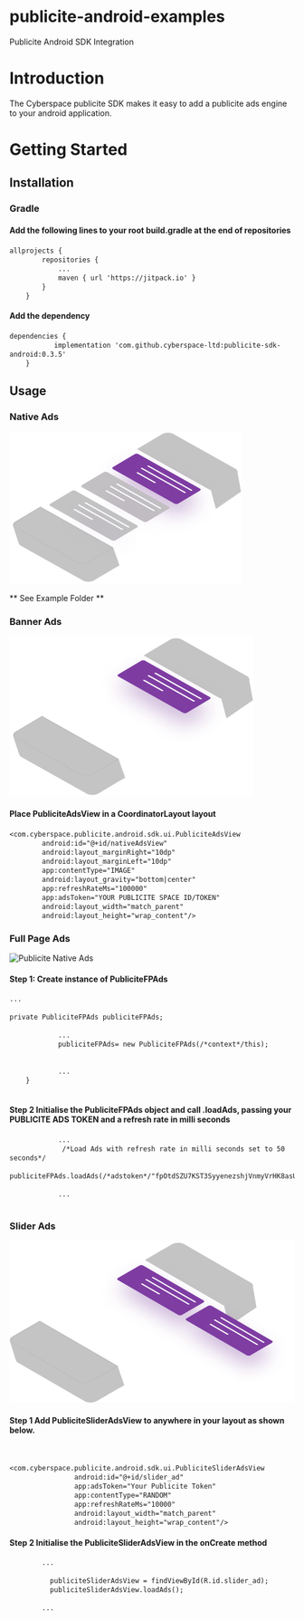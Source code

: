 # publicite-android-examples
Publicite Android SDK Integration

# Introduction 
The Cyberspace publicite SDK makes it easy to add a publicite ads engine to your android application.

# Getting Started
##	Installation

### Gradle
#### Add the following lines to your root build.gradle at the end of repositories
```
allprojects {
		repositories {
			...
			maven { url 'https://jitpack.io' }
		}
	}
```

#### Add the dependency
```
dependencies {
	       implementation 'com.github.cyberspace-ltd:publicite-sdk-android:0.3.5'
	}
```

##	Usage
### Native Ads

![Publicite Native Ads](https://github.com/cyberspace-ltd/publicite-android-examples/raw/master/native_ads.png)

** See Example Folder **


### Banner Ads

![Publicite Native Ads](https://github.com/cyberspace-ltd/publicite-android-examples/raw/master/banner_ads.png)

#### Place PubliciteAdsView in a CoordinatorLayout layout
```
<com.cyberspace.publicite.android.sdk.ui.PubliciteAdsView
        android:id="@+id/nativeAdsView"
        android:layout_marginRight="10dp"
        android:layout_marginLeft="10dp"
        app:contentType="IMAGE"
        android:layout_gravity="bottom|center"
        app:refreshRateMs="100000"
        app:adsToken="YOUR PUBLICITE SPACE ID/TOKEN"
        android:layout_width="match_parent"
        android:layout_height="wrap_content"/>

```

### Full Page Ads

![Publicite Native Ads](https://github.com/cyberspace-ltd/publicite-android-examples/raw/master/full_page_adsull.png)

#### **Step 1:** Create instance of PubliciteFPAds
```
...

private PubliciteFPAds publiciteFPAds;

            ...
            publiciteFPAds= new PubliciteFPAds(/*context*/this);

           
            ...
    }
    
```

#### **Step 2** Initialise the PubliciteFPAds object and call .loadAds, passing your **PUBLICITE ADS TOKEN** and a refresh rate in milli seconds

```
            ...
             /*Load Ads with refresh rate in milli seconds set to 50 seconds*/
            publiciteFPAds.loadAds(/*adstoken*/"fpOtdSZU7KST3SyyenezshjVnmyVrHK8asUZBIls2T8%3D",/*refreshRateMs*/50000);

            ...


```
### Slider Ads

![Publicite Native Ads](https://github.com/cyberspace-ltd/publicite-android-examples/raw/master/slider_ads.png)

#### **Step 1** Add PubliciteSliderAdsView to anywhere in your layout as shown below.

```

        <com.cyberspace.publicite.android.sdk.ui.PubliciteSliderAdsView
                android:id="@+id/slider_ad"
                app:adsToken="Your Publicite Token"
                app:contentType="RANDOM"
                app:refreshRateMs="10000"
                android:layout_width="match_parent"
                android:layout_height="wrap_content"/>

```

#### **Step 2** Initialise the PubliciteSliderAdsView in the onCreate method

```
        ...

          publiciteSliderAdsView = findViewById(R.id.slider_ad);
          publiciteSliderAdsView.loadAds();

        ...

```

